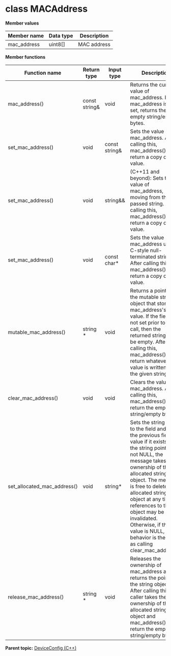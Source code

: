 # class MACAddress

 **Member values** 

|Member name|Data type|Description|
|-----------|---------|-----------|
|mac\_address|uint8\[\]|MAC address|

 **Member functions** 

|Function name|Return type|Input type|Description|
|-------------|-----------|----------|-----------|
|mac\_address\(\)|const string&|void|Returns the current value of mac\_address. If mac\_address is not set, returns the empty string/empty bytes.|
|set\_mac\_address\(\)|void|const string&|Sets the value of mac\_address. After calling this, mac\_address\(\) will return a copy of value.|
|set\_mac\_address\(\)|void|string&&|\(C++11 and beyond\): Sets the value of mac\_address, moving from the passed string. After calling this, mac\_address\(\) will return a copy of value.|
|set\_mac\_address\(\)|void|const char\*|Sets the value of mac\_address using a C-style null-terminated string. After calling this, mac\_address\(\) will return a copy of value.|
|mutable\_mac\_address\(\)|string \*|void|Returns a pointer to the mutable string object that stores mac\_address's value. If the field was not set prior to the call, then the returned string will be empty. After calling this, mac\_address\(\) will return whatever value is written into the given string.|
|clear\_mac\_address\(\)|void|void|Clears the value of mac\_address. After calling this, mac\_address\(\) will return the empty string/empty bytes.|
|set\_allocated\_mac\_address\(\)|void|string\*|Sets the string object to the field and frees the previous field value if it exists. If the string pointer is not NULL, the message takes ownership of the allocated string object. The message is free to delete the allocated string object at any time, so references to the object may be invalidated. Otherwise, if the value is NULL, the behavior is the same as calling clear\_mac\_address\(\).|
|release\_mac\_address\(\)|string \*|void|Releases the ownership of mac\_address and returns the pointer of the string object. After calling this, caller takes the ownership of the allocated string object and mac\_address\(\) will return the empty string/empty bytes.|

**Parent topic:** [DeviceConfig \(C++\)](../../summary_pages/DeviceConfig.md)

